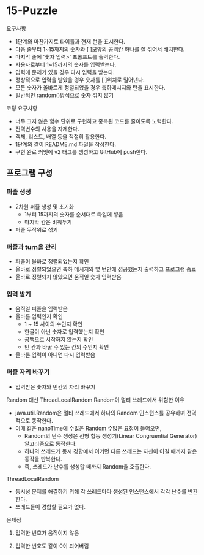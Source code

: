 # 15-Puzzle

요구사항
- 1단계와 마찬가지로 타이틀과 현재 턴을 표시한다.
- 다음 줄부터 1~15까지의 숫자와 [ ]모양의 공백칸 하나를 잘 섞어서 배치한다.
- 마지막 줄에 '숫자 입력>' 프롬프트를 출력한다.
- 사용자로부터 1~15까지의 숫자를 입력받는다.
- 입력에 문제가 있을 경우 다시 입력을 받는다.
- 정상적으로 입력을 받았을 경우 숫자를 [ ]위치로 밀어낸다.
- 모든 숫자가 올바르게 정렬되었을 경우 축하메시지와 턴을 표시한다.
- 일반적인 random()방식으로 숫자 섞지 않기

코딩 요구사항
- 너무 크지 않은 함수 단위로 구현하고 중복된 코드를 줄이도록 노력한다.
- 전역변수의 사용을 자제한다.
- 객체, 리스트, 배열 등을 적절히 활용한다.
- 1단계와 같이 README.md 파일을 작성한다.
- 구현 완료 커밋에 v2 태그를 생성하고 GitHub에 push한다.



## 프로그램 구성

### 퍼즐 생성
- 2차원 퍼즐 생성 및 초기화
  - 1부터 15까지의 숫자를 순서대로 타일에 넣음
  - 마지막 칸은 비워두기
- 퍼즐 무작위로 섞기

### 퍼즐과 turn을 관리
- 퍼즐이 올바로 정렬되었는지 확인
- 올바로 정렬되었으면 축하 메시지와 몇 턴만에 성공했는지 출력하고 프로그램 종료
- 올바로 정렬되지 않았으면 움직일 숫자 입력받음

### 입력 받기
- 움직일 퍼즐을 입력받은
- 올바른 입력인지 확인
  - 1 ~ 15 사이의 수인지 확인
  - 한글이 아닌 숫자로 입력했는지 확인
  - 공백으로 시작하지 않는지 확인
  - 빈 칸과 바꿀 수 있는 칸의 수인지 확인
- 올바른 입력이 아니면 다시 입력받음

### 퍼즐 자리 바꾸기
- 입력받은 숫자와 빈칸의 자리 바꾸기







Random 대신 ThreadLocalRandom
Random이 멀티 쓰레드에서 위험한 이유
- java.util.Random은 멀티 쓰레드에서 하나의 Random 인스턴스를 공유하며 전역적으로 동작한다.
- 이때 같은 nanoTime에 수많은 Random 수많은 요청이 들어오면,
    - Random의 난수 생성은 선형 합동 생성기(Linear Congruential Generator)알고리즘으로 동작한다.
    - 하나의 쓰레드가 동시 경합에서 이기면 다른 쓰레드는 자신이 이길 때까지 같은 동작을 반복한다.
    - 즉, 쓰레드가 난수를 생성할 때까지 Random을 호출한다.

ThreadLocalRandom
- 동시성 문제를 해결하기 위해 각 쓰레드마다 생성된 인스턴스에서 각각 난수를 반환한다.
- 쓰레드들이 경합할 필요가 없다.



문제점

1. 입력한 번호가 움직이지 않음

2. 입력한 번호도 같이 0이 되어버림